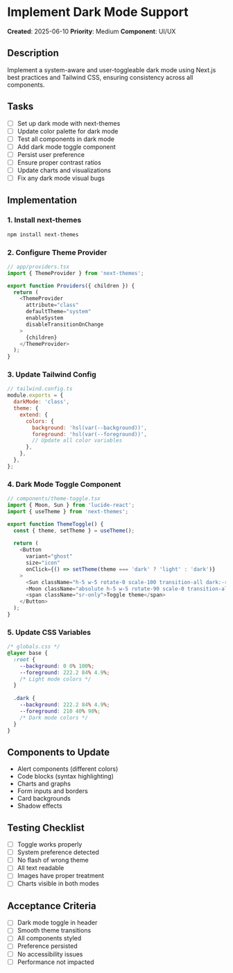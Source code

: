 # Implement Dark Mode Support

**Created**: 2025-06-10
**Priority**: Medium
**Component**: UI/UX

## Description
Implement a system-aware and user-toggleable dark mode using Next.js best practices and Tailwind CSS, ensuring consistency across all components.

## Tasks
- [ ] Set up dark mode with next-themes
- [ ] Update color palette for dark mode
- [ ] Test all components in dark mode
- [ ] Add dark mode toggle component
- [ ] Persist user preference
- [ ] Ensure proper contrast ratios
- [ ] Update charts and visualizations
- [ ] Fix any dark mode visual bugs

## Implementation

### 1. Install next-themes
```bash
npm install next-themes
```

### 2. Configure Theme Provider
```typescript
// app/providers.tsx
import { ThemeProvider } from 'next-themes';

export function Providers({ children }) {
  return (
    <ThemeProvider
      attribute="class"
      defaultTheme="system"
      enableSystem
      disableTransitionOnChange
    >
      {children}
    </ThemeProvider>
  );
}
```

### 3. Update Tailwind Config
```javascript
// tailwind.config.ts
module.exports = {
  darkMode: 'class',
  theme: {
    extend: {
      colors: {
        background: 'hsl(var(--background))',
        foreground: 'hsl(var(--foreground))',
        // Update all color variables
      },
    },
  },
};
```

### 4. Dark Mode Toggle Component
```typescript
// components/theme-toggle.tsx
import { Moon, Sun } from 'lucide-react';
import { useTheme } from 'next-themes';

export function ThemeToggle() {
  const { theme, setTheme } = useTheme();
  
  return (
    <Button
      variant="ghost"
      size="icon"
      onClick={() => setTheme(theme === 'dark' ? 'light' : 'dark')}
    >
      <Sun className="h-5 w-5 rotate-0 scale-100 transition-all dark:-rotate-90 dark:scale-0" />
      <Moon className="absolute h-5 w-5 rotate-90 scale-0 transition-all dark:rotate-0 dark:scale-100" />
      <span className="sr-only">Toggle theme</span>
    </Button>
  );
}
```

### 5. Update CSS Variables
```css
/* globals.css */
@layer base {
  :root {
    --background: 0 0% 100%;
    --foreground: 222.2 84% 4.9%;
    /* Light mode colors */
  }
  
  .dark {
    --background: 222.2 84% 4.9%;
    --foreground: 210 40% 98%;
    /* Dark mode colors */
  }
}
```

## Components to Update
- Alert components (different colors)
- Code blocks (syntax highlighting)
- Charts and graphs
- Form inputs and borders
- Card backgrounds
- Shadow effects

## Testing Checklist
- [ ] Toggle works properly
- [ ] System preference detected
- [ ] No flash of wrong theme
- [ ] All text readable
- [ ] Images have proper treatment
- [ ] Charts visible in both modes

## Acceptance Criteria
- [ ] Dark mode toggle in header
- [ ] Smooth theme transitions
- [ ] All components styled
- [ ] Preference persisted
- [ ] No accessibility issues
- [ ] Performance not impacted